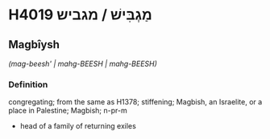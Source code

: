 # H4019 מַגְבִּישׁ / מגביש

## Magbîysh

_(mag-beesh' | mahɡ-BEESH | mahɡ-BEESH)_

### Definition

congregating; from the same as H1378; stiffening; Magbish, an Israelite, or a place in Palestine; Magbish; n-pr-m

- head of a family of returning exiles
